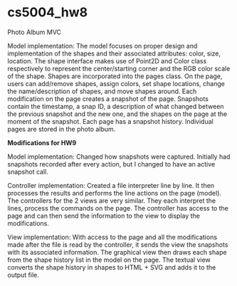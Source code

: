 # cs5004_hw8
Photo Album MVC

Model implementation: 
The model focuses on proper design and implementation of the shapes and their associated attributes:
color, size, location. The shape interface makes use of Point2D and Color class respectively 
to represent the center/starting corner and the RGB color scale of the shape. Shapes are incorporated 
into the pages class. On the page, users can add/remove shapes, assign colors, set shape locations, 
change the name/description of shapes, and move shapes around. Each modification on the page 
creates a snapshot of the page. Snapshots contain the timestamp, a snap ID, a description of what 
changed between the previous snapshot and the new one, and the shapes on the page at the moment of 
the snapshot. Each page has a snapshot history. Individual pages are stored in the photo album. 


**Modifications for HW9**

Model implementation:
Changed how snapshots were captured. Initially had snapshots recorded after every action, but I changed 
to have an active snapshot call. 

Controller implementation: 
Created a file interpreter line by line. It then processes the results and performs the line actions on the page (model).
The controllers for the 2 views are very similar. They each interpret the lines, process the commands on the page. The controller has access to the page and can then send the information to the view to display the modifications. 

View implementation:
With access to the page and all the modifications made after the file is read by the controller, it sends the view the snapshots with its associated information. 
The graphical view then draws each shape from the shape history list in the model on the page. 
The textual view converts the shape history in shapes to HTML + SVG and adds it to the output file. 

